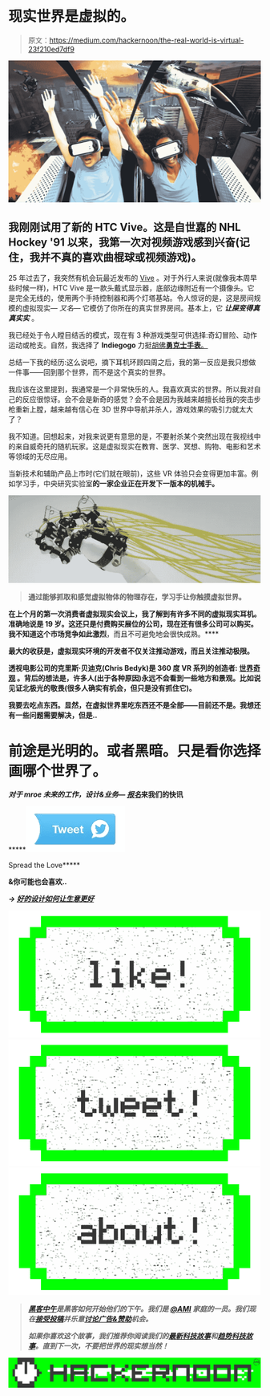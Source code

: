 # 现实世界是虚拟的。

> 原文：<https://medium.com/hackernoon/the-real-world-is-virtual-23f210ed7df9>

![](img/b099d7e3eba25c9382843b708ed4a1c9.png)

## 我刚刚试用了新的 HTC Vive。这是自世嘉的 NHL Hockey '91 以来，我第一次对视频游戏感到兴奋(记住，我并不真的喜欢曲棍球或视频游戏)。

25 年过去了，我突然有机会玩最近发布的 [Vive](http://www.htcvive.com/uk/) 。对于外行人来说(就像我本周早些时候一样)，HTC Vive 是一款头戴式显示器，底部边缘附近有一个摄像头。它是完全无线的，使用两个手持控制器和两个灯塔基站。令人惊讶的是，这是房间规模的虚拟现实— *又名—* 它模仿了你所在的真实世界房间。基本上，它 ***让屎变得真真实实*** 。

我已经处于令人瞠目结舌的模式，现在有 3 种游戏类型可供选择:奇幻冒险、动作运动或枪支。自然，我选择了 **Indiegogo** 力挺[胡佛**勇克士手表**。](https://www.indiegogo.com/projects/hover-junkers#/)

总结一下我的经历:这么说吧，摘下耳机环顾四周之后，我的第一反应是我只想做一件事——回到那个世界，而不是这个真实的世界。

我应该在这里提到，我通常是一个非常快乐的人。我喜欢真实的世界。所以我对自己的反应很惊讶。会不会是新奇的感觉？会不会是因为我越来越擅长给我的突击步枪重新上膛，越来越有信心在 3D 世界中导航并杀人，游戏效果的吸引力就太大了？

我不知道。回想起来，对我来说更有意思的是，不要射杀某个突然出现在我视线中的来自威奇托的随机玩家。这是虚拟现实在教育、医学、冥想、购物、电影和艺术等领域的无尽应用。

当新技术和辅助产品上市时(它们就在眼前)，这些 VR 体验只会变得更加丰富。例如学习手，中央研究实验室[](http://www.centralresearchlaboratory.com/portfolio/)**的一家企业正在开发下一版本的机械手。**

**![](img/8e4881d857a7e6492fc72a39644f0e51.png)**

> **通过能够抓取和感觉虚拟物体的物理存在，学习手让你触摸虚拟世界。**

**在上个月的第一次消费者虚拟现实会议上，我了解到有许多不同的虚拟现实耳机。准确地说是 19 岁。这还只是付费购买展位的公司，现在还有很多公司可以购买。我不知道这个市场竞争如此激烈[](http://www.wareable.com/headgear/the-best-ar-and-vr-headsets)**，而且不可避免地会很快成熟。****

****最大的收获是，虚拟现实环境的开发者不仅关注推动游戏，而且关注推动极限。****

****透视电影公司的克里斯·贝迪克(Chris Bedyk)是 360 度 VR 系列的创造者: [**世界奇观**](http://vrwondersoftheworld.com/) 。背后的想法是，许多人(出于各种原因)永远不会看到一些地方和景观。比如说见证北极光的敬畏(很多人确实有机会，但只是没有抓住它)。****

****我要去吃点东西。显然，在虚拟世界里吃东西还不是全部——目前还不是。我想还有一些问题需要解决，但是..****

# ****前途是光明的。或者黑暗。只是看你选择画哪个世界了。****

*****对于 mroe 未来的工作，设计&业务—* [***报名***](http://socialfabric.com/digest/)**来我们的快讯******

*****[![](img/74d2e3cea9356181545f3c0ea19e1bdf.png)](https://twitter.com/intent/tweet?text=The%20Real%20World%20is%20Virtual%20-%3E%20%23VirtualReality%20on%20%40medium%20%20http%3A%2F%2Fctt.ec%2F055SF%2B%20&source=clicktotweet&related=clicktotweet)

Spread the Love***** 

******&你可能也会喜欢..******

*****→ [**好的设计如何让生意更好**](/@sfagency/how-good-design-makes-better-business-b7437d25aa67#.niyqb453m)*****

*****[![](img/50ef4044ecd4e250b5d50f368b775d38.png)](http://bit.ly/HackernoonFB)**********[![](img/979d9a46439d5aebbdcdca574e21dc81.png)](https://goo.gl/k7XYbx)**********[![](img/2930ba6bd2c12218fdbbf7e02c8746ff.png)](https://goo.gl/4ofytp)*****

> *****[黑客中午](http://bit.ly/Hackernoon)是黑客如何开始他们的下午。我们是 [@AMI](http://bit.ly/atAMIatAMI) 家庭的一员。我们现在[接受投稿](http://bit.ly/hackernoonsubmission)并乐意[讨论广告&赞助](mailto:partners@amipublications.com)机会。*****
> 
> *****如果你喜欢这个故事，我们推荐你阅读我们的[最新科技故事](http://bit.ly/hackernoonlatestt)和[趋势科技故事](https://hackernoon.com/trending)。直到下一次，不要把世界的现实想当然！*****

*****[![](img/be0ca55ba73a573dce11effb2ee80d56.png)](https://goo.gl/Ahtev1)*****
